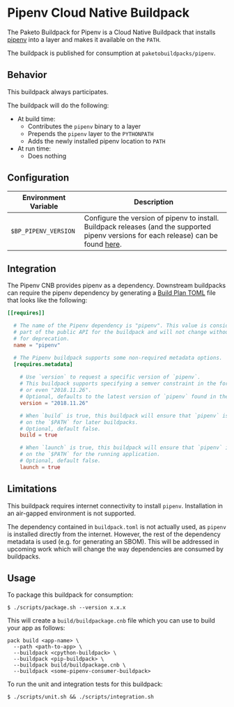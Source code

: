 # Pipenv Cloud Native Buildpack
The Paketo Buildpack for Pipenv is a Cloud Native Buildpack that installs
[pipenv](https://pypi.org/project/pipenv) into a layer and makes it available
on the `PATH`.

The buildpack is published for consumption at `paketobuildpacks/pipenv`.

## Behavior
This buildpack always participates.

The buildpack will do the following:
* At build time:
  - Contributes the `pipenv` binary to a layer
  - Prepends the `pipenv` layer to the `PYTHONPATH`
  - Adds the newly installed pipenv location to `PATH`
* At run time:
  - Does nothing

## Configuration
| Environment Variable | Description                                                                                                                                                                                    |
|----------------------|------------------------------------------------------------------------------------------------------------------------------------------------------------------------------------------------|
| `$BP_PIPENV_VERSION` | Configure the version of pipenv to install. Buildpack releases (and the supported pipenv versions for each release) can be found [here](https://github.com/paketo-buildpacks/pipenv/releases). |

## Integration

The Pipenv CNB provides pipenv as a dependency. Downstream buildpacks can
require the pipenv dependency by generating a [Build Plan
TOML](https://github.com/buildpacks/spec/blob/master/buildpack.md#build-plan-toml)
file that looks like the following:

```toml
[[requires]]

  # The name of the Pipenv dependency is "pipenv". This value is considered
  # part of the public API for the buildpack and will not change without a plan
  # for deprecation.
  name = "pipenv"

  # The Pipenv buildpack supports some non-required metadata options.
  [requires.metadata]
    
    # Use `version` to request a specific version of `pipenv`.
    # This buildpack supports specifying a semver constraint in the form of "2018.*", "2018.11.*",
    # or even "2018.11.26".
    # Optional, defaults to the latest version of `pipenv` found in the `buildpack.toml` file.
    version = "2018.11.26"

    # When `build` is true, this buildpack will ensure that `pipenv` is available
    # on the `$PATH` for later buildpacks.
    # Optional, default false.
    build = true

    # When `launch` is true, this buildpack will ensure that `pipenv` is available
    # on the `$PATH` for the running application.
    # Optional, default false.
    launch = true
```

## Limitations

This buildpack requires internet connectivity to install `pipenv`.
Installation in an air-gapped environment is not supported.

The dependency contained in `buildpack.toml` is not actually used, as `pipenv` is installed directly from the internet.
However, the rest of the dependency metadata is used (e.g. for generating an SBOM).
This will be addressed in upcoming work which will change the way dependencies are consumed by buildpacks.

## Usage

To package this buildpack for consumption:
```shell
$ ./scripts/package.sh --version x.x.x
```

This will create a `build/buildpackage.cnb` file which you can use to build your app as follows:

```shell
pack build <app-name> \
  --path <path-to-app> \
  --buildpack <cpython-buildpack> \
  --buildpack <pip-buildpack> \
  --buildpack build/buildpackage.cnb \
  --buildpack <some-pipenv-consumer-buildpack>
```

To run the unit and integration tests for this buildpack:
```shell
$ ./scripts/unit.sh && ./scripts/integration.sh
```
